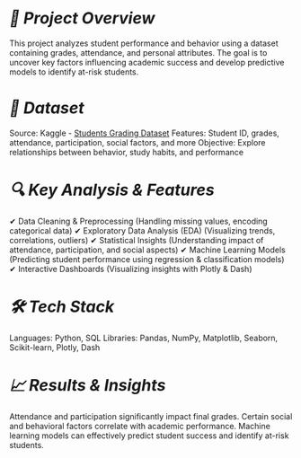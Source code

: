 # *📌 Project Overview*
This project analyzes student performance and behavior using a dataset containing grades, attendance, and personal attributes. The goal is to uncover key factors influencing academic success and develop predictive models to identify at-risk students.
# *📂 Dataset*
Source: Kaggle - [Students Grading Dataset](https://www.kaggle.com/datasets/mahmoudelhemaly/students-grading-dataset)
Features: Student ID, grades, attendance, participation, social factors, and more
Objective: Explore relationships between behavior, study habits, and performance
# *🔍 Key Analysis & Features*
✔ Data Cleaning & Preprocessing (Handling missing values, encoding categorical data)
✔ Exploratory Data Analysis (EDA) (Visualizing trends, correlations, outliers)
✔ Statistical Insights (Understanding impact of attendance, participation, and social aspects)
✔ Machine Learning Models (Predicting student performance using regression & classification models)
✔ Interactive Dashboards (Visualizing insights with Plotly & Dash)
# *🛠 Tech Stack*
Languages: Python, SQL
Libraries: Pandas, NumPy, Matplotlib, Seaborn, Scikit-learn, Plotly, Dash
# *📈 Results & Insights*
Attendance and participation significantly impact final grades.
Certain social and behavioral factors correlate with academic performance.
Machine learning models can effectively predict student success and identify at-risk students.
